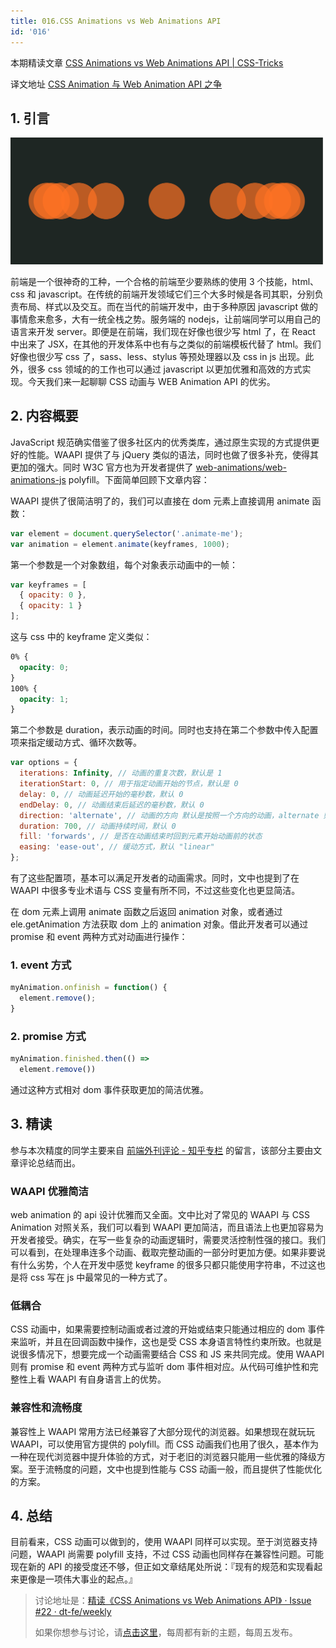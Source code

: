 ```yaml
---
title: 016.CSS Animations vs Web Animations API
id: '016'
---
```


本期精读文章 [CSS Animations vs Web Animations API | CSS-Tricks](https://css-tricks.com/css-animations-vs-web-animations-api/)

译文地址 [CSS Animation 与 Web Animation API 之争](https://zhuanlan.zhihu.com/p/27867539?refer=FrontendMagazine)

## 1. 引言

<img src="/assets/16/logo.png" alt="logo" width="500" />

前端是一个很神奇的工种，一个合格的前端至少要熟练的使用 3 个技能，html、css 和 javascript。在传统的前端开发领域它们三个大多时候是各司其职，分别负责布局、样式以及交互。而在当代的前端开发中，由于多种原因 javascript 做的事情愈来愈多，大有一统全栈之势。服务端的 nodejs，让前端同学可以用自己的语言来开发 server。即便是在前端，我们现在好像也很少写 html 了，在 React 中出来了 JSX，在其他的开发体系中也有与之类似的前端模板代替了 html。我们好像也很少写 css 了，sass、less、stylus 等预处理器以及 css in js 出现。此外，很多 css 领域的的工作也可以通过 javascript 以更加优雅和高效的方式实现。今天我们来一起聊聊 CSS 动画与 WEB Animation API 的优劣。

## 2. 内容概要

JavaScript 规范确实借鉴了很多社区内的优秀类库，通过原生实现的方式提供更好的性能。WAAPI 提供了与 jQuery 类似的语法，同时也做了很多补充，使得其更加的强大。同时 W3C 官方也为开发者提供了 [web-animations/web-animations-js](https://github.com/web-animations/web-animations-js/tree/master) polyfill。下面简单回顾下文章内容：

WAAPI 提供了很简洁明了的，我们可以直接在 dom 元素上直接调用 animate 函数：

```javascript
var element = document.querySelector('.animate-me');
var animation = element.animate(keyframes, 1000);
```

第一个参数是一个对象数组，每个对象表示动画中的一帧：

```javascript
var keyframes = [
  { opacity: 0 },
  { opacity: 1 }
];
```

这与 css 中的 keyframe 定义类似：

```css
0% {
  opacity: 0;
}
100% {
  opacity: 1;
}
```

第二个参数是 duration，表示动画的时间。同时也支持在第二个参数中传入配置项来指定缓动方式、循环次数等。

```javascript
var options = {
  iterations: Infinity, // 动画的重复次数，默认是 1
  iterationStart: 0, // 用于指定动画开始的节点，默认是 0
  delay: 0, // 动画延迟开始的毫秒数，默认 0
  endDelay: 0, // 动画结束后延迟的毫秒数，默认 0
  direction: 'alternate', // 动画的方向 默认是按照一个方向的动画，alternate 则表示交替
  duration: 700, // 动画持续时间，默认 0
  fill: 'forwards', // 是否在动画结束时回到元素开始动画前的状态
  easing: 'ease-out', // 缓动方式，默认 "linear"
};
```

有了这些配置项，基本可以满足开发者的动画需求。同时，文中也提到了在 WAAPI 中很多专业术语与 CSS 变量有所不同，不过这些变化也更显简洁。

在 dom 元素上调用 animate 函数之后返回 animation 对象，或者通过 ele.getAnimation 方法获取 dom 上的 animation 对象。借此开发者可以通过 promise 和 event 两种方式对动画进行操作：

### 1. event 方式

```javascript
myAnimation.onfinish = function() {
  element.remove();
}
```

### 2. promise 方式

```javascript
myAnimation.finished.then(() =>
  element.remove())
```

通过这种方式相对 dom 事件获取更加的简洁优雅。

## 3. 精读

参与本次精度的同学主要来自 [前端外刊评论 - 知乎专栏](https://zhuanlan.zhihu.com/FrontendMagazine) 的留言，该部分主要由文章评论总结而出。

### WAAPI 优雅简洁

web animation 的 api 设计优雅而又全面。文中比对了常见的 WAAPI 与 CSS Animation 对照关系，我们可以看到 WAAPI 更加简洁，而且语法上也更加容易为开发者接受。确实，在写一些复杂的动画逻辑时，需要灵活控制性强的接口。我们可以看到，在处理串连多个动画、截取完整动画的一部分时更加方便。如果非要说有什么劣势，个人在开发中感觉 keyframe 的很多只都只能使用字符串，不过这也是将 css 写在 js 中最常见的一种方式了。

### 低耦合

CSS 动画中，如果需要控制动画或者过渡的开始或结束只能通过相应的 dom 事件来监听，并且在回调函数中操作，这也是受 CSS 本身语言特性约束所致。也就是说很多情况下，想要完成一个动画需要结合 CSS 和 JS 来共同完成。使用 WAAPI 则有 promise 和 event 两种方式与监听 dom 事件相对应。从代码可维护性和完整性上看 WAAPI 有自身语言上的优势。

### 兼容性和流畅度

兼容性上 WAAPI 常用方法已经兼容了大部分现代的浏览器。如果想现在就玩玩 WAAPI，可以使用官方提供的 polyfill。而 CSS 动画我们也用了很久，基本作为一种在现代浏览器中提升体验的方式，对于老旧的浏览器只能用一些优雅的降级方案。至于流畅度的问题，文中也提到性能与 CSS 动画一般，而且提供了性能优化的方案。

## 4. 总结

目前看来，CSS 动画可以做到的，使用 WAAPI 同样可以实现。至于浏览器支持问题，WAAPI 尚需要 polyfill 支持，不过 CSS 动画也同样存在兼容性问题。可能现在新的 API 的接受度还不够，但正如文章结尾处所说：『现有的规范和实现看起来更像是一项伟大事业的起点。』

> 讨论地址是：[精读《CSS Animations vs Web Animations API》 · Issue #22 · dt-fe/weekly](https://github.com/dt-fe/weekly/issues/22)
>
> 如果你想参与讨论，请[点击这里](https://github.com/dt-fe/weekly)，每周都有新的主题，每周五发布。
